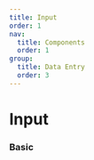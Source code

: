 ```yaml
---
title: Input
order: 1
nav:
  title: Components
  order: 1
group:
  title: Data Entry
  order: 3
---
```


# Input

### Basic
